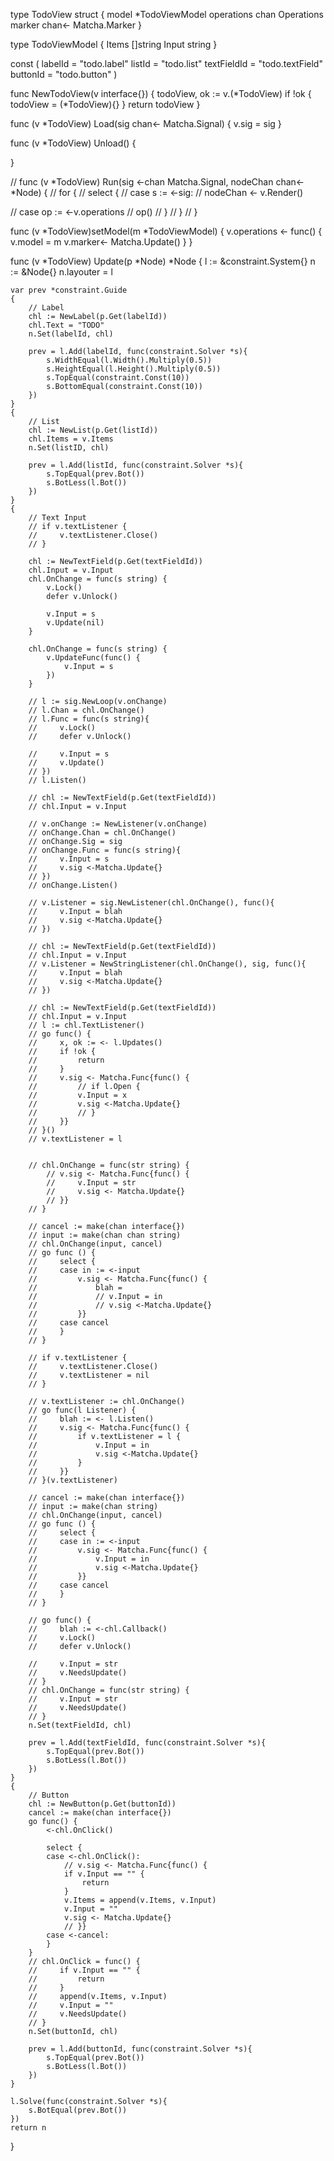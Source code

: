 type TodoView struct {
    model *TodoViewModel
    operations chan Operations
    marker chan<- Matcha.Marker
}

type TodoViewModel {
    Items []string
    Input string
}

const (
    labelId = "todo.label"
    listId = "todo.list"
    textFieldId = "todo.textField"
    buttonId = "todo.button"
)

func NewTodoView(v interface{}) {
    todoView, ok := v.(*TodoView)
    if !ok {
        todoView = (*TodoView){}
    }
    return todoView
}

func (v *TodoView) Load(sig chan<- Matcha.Signal) {
    v.sig = sig
}

func (v *TodoView) Unload() {
    
}

// func (v *TodoView) Run(sig <-chan Matcha.Signal, nodeChan chan<- *Node) {
//     for {
//         select {
//         case s := <-sig:
//             nodeChan <- v.Render()

//         case op := <-v.operations
//             op()
//         }
//     }
// }

func (v *TodoView)setModel(m *TodoViewModel) {
    v.operations <- func() {
        v.model = m
        v.marker<- Matcha.Update()
    }
}

func (v *TodoView) Update(p *Node) *Node {
    l := &constraint.System{}
    n := &Node{}
    n.layouter = l

    var prev *constraint.Guide
    {
        // Label
        chl := NewLabel(p.Get(labelId))
        chl.Text = "TODO"
        n.Set(labelId, chl)

        prev = l.Add(labelId, func(constraint.Solver *s){
            s.WidthEqual(l.Width().Multiply(0.5))
            s.HeightEqual(l.Height().Multiply(0.5))
            s.TopEqual(constraint.Const(10))
            s.BottomEqual(constraint.Const(10))
        })
    }
    {
        // List
        chl := NewList(p.Get(listId))
        chl.Items = v.Items
        n.Set(listID, chl)

        prev = l.Add(listId, func(constraint.Solver *s){
            s.TopEqual(prev.Bot())
            s.BotLess(l.Bot())
        })
    }
    {
        // Text Input
        // if v.textListener {
        //     v.textListener.Close()
        // }
        
        chl := NewTextField(p.Get(textFieldId))
        chl.Input = v.Input
        chl.OnChange = func(s string) {
            v.Lock()
            defer v.Unlock()
            
            v.Input = s
            v.Update(nil)
        }
        
        chl.OnChange = func(s string) {
            v.UpdateFunc(func() {
                v.Input = s
            })
        }
        
        // l := sig.NewLoop(v.onChange)
        // l.Chan = chl.OnChange()
        // l.Func = func(s string){
        //     v.Lock()
        //     defer v.Unlock()
            
        //     v.Input = s
        //     v.Update()
        // })
        // l.Listen()
        
        // chl := NewTextField(p.Get(textFieldId))
        // chl.Input = v.Input
        
        // v.onChange := NewListener(v.onChange)
        // onChange.Chan = chl.OnChange()
        // onChange.Sig = sig
        // onChange.Func = func(s string){
        //     v.Input = s
        //     v.sig <-Matcha.Update{}
        // })
        // onChange.Listen()
        
        // v.Listener = sig.NewListener(chl.OnChange(), func(){
        //     v.Input = blah
        //     v.sig <-Matcha.Update{}
        // })
        
        // chl := NewTextField(p.Get(textFieldId))
        // chl.Input = v.Input
        // v.Listener = NewStringListener(chl.OnChange(), sig, func(){
        //     v.Input = blah
        //     v.sig <-Matcha.Update{}
        // })
        
        // chl := NewTextField(p.Get(textFieldId))
        // chl.Input = v.Input
        // l := chl.TextListener()
        // go func() {
        //     x, ok := <- l.Updates()
        //     if !ok {
        //         return
        //     }
        //     v.sig <- Matcha.Func{func() {
        //         // if l.Open {
        //         v.Input = x
        //         v.sig <-Matcha.Update{}
        //         // }
        //     }}
        // }()
        // v.textListener = l
        
        
        // chl.OnChange = func(str string) {
            // v.sig <- Matcha.Func{func() {
            //     v.Input = str
            //     v.sig <- Matcha.Update{}
            // }}
        // }
        
        // cancel := make(chan interface{})
        // input := make(chan chan string)
        // chl.OnChange(input, cancel)
        // go func () {
        //     select {
        //     case in := <-input
        //         v.sig <- Matcha.Func{func() {
        //             blah = 
        //             // v.Input = in
        //             // v.sig <-Matcha.Update{}
        //         }}
        //     case cancel
        //     }
        // }
        
        // if v.textListener {
        //     v.textListener.Close()
        //     v.textListener = nil
        // }
        
        // v.textListener := chl.OnChange()
        // go func(l Listener) {
        //     blah := <- l.Listen()
        //     v.sig <- Matcha.Func{func() {
        //         if v.textListener = l {
        //             v.Input = in
        //             v.sig <-Matcha.Update{}
        //         }
        //     }}
        // }(v.textListener)
        
        // cancel := make(chan interface{})
        // input := make(chan string)
        // chl.OnChange(input, cancel)
        // go func () {
        //     select {
        //     case in := <-input
        //         v.sig <- Matcha.Func{func() {
        //             v.Input = in
        //             v.sig <-Matcha.Update{}
        //         }}
        //     case cancel
        //     }
        // }
        
        // go func() {
        //     blah := <-chl.Callback()
        //     v.Lock()
        //     defer v.Unlock()
            
        //     v.Input = str
        //     v.NeedsUpdate()
        // }
        // chl.OnChange = func(str string) {
        //     v.Input = str
        //     v.NeedsUpdate()
        // }
        n.Set(textFieldId, chl)

        prev = l.Add(textFieldId, func(constraint.Solver *s){
            s.TopEqual(prev.Bot())
            s.BotLess(l.Bot())
        })
    }
    {
        // Button
        chl := NewButton(p.Get(buttonId))
        cancel := make(chan interface{})
        go func() {
            <-chl.OnClick()
            
            select {
            case <-chl.OnClick():
                // v.sig <- Matcha.Func{func() {
                if v.Input == "" {
                    return
                }
                v.Items = append(v.Items, v.Input)
                v.Input = ""
                v.sig <- Matcha.Update{}
                // }}
            case <-cancel:
            }
        }
        // chl.OnClick = func() {
        //     if v.Input == "" {
        //         return
        //     }
        //     append(v.Items, v.Input)
        //     v.Input = ""
        //     v.NeedsUpdate()
        // }
        n.Set(buttonId, chl)

        prev = l.Add(buttonId, func(constraint.Solver *s){
            s.TopEqual(prev.Bot())
            s.BotLess(l.Bot())
        })
    }

    l.Solve(func(constraint.Solver *s){
        s.BotEqual(prev.Bot())
    })
    return n
}